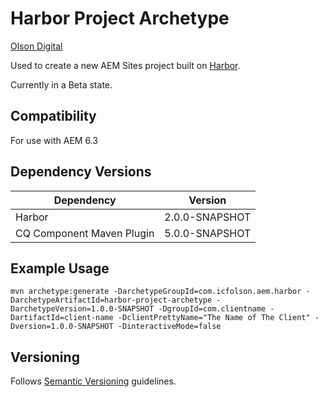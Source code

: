 # Harbor Project Archetype

[Olson Digital](http://www.digitalatolson.com/)

Used to create a new AEM Sites project built on [Harbor](https://github.com/OlsonDigital/harbor).

Currently in a Beta state.

## Compatibility

For use with AEM 6.3

## Dependency Versions

| Dependency  | Version |
| ----------- | ------- |
| Harbor      | 2.0.0-SNAPSHOT |
| CQ Component Maven Plugin | 5.0.0-SNAPSHOT |

## Example Usage

`mvn archetype:generate -DarchetypeGroupId=com.icfolson.aem.harbor -DarchetypeArtifactId=harbor-project-archetype -DarchetypeVersion=1.0.0-SNAPSHOT -DgroupId=com.clientname -DartifactId=client-name -DclientPrettyName="The Name of The Client" -Dversion=1.0.0-SNAPSHOT -DinteractiveMode=false`

## Versioning

Follows [Semantic Versioning](http://semver.org/) guidelines.